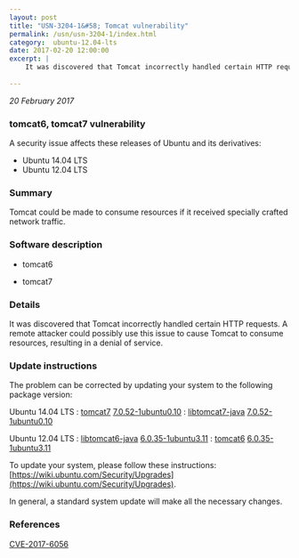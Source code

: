 ```yaml
---
layout: post
title: "USN-3204-1&#58; Tomcat vulnerability"
permalink: /usn/usn-3204-1/index.html
category:  ubuntu-12.04-lts
date: 2017-02-20 12:00:00
excerpt: |
    It was discovered that Tomcat incorrectly handled certain HTTP requests. A remote attacker could possibly use this issue to cause Tomcat to consume resources, resulting in a denial of service. 
    
--- 
```

 
 

*20 February 2017*

### tomcat6, tomcat7 vulnerability

A security issue affects these releases of Ubuntu and its derivatives:

* Ubuntu 14.04 LTS
* Ubuntu 12.04 LTS

### Summary

Tomcat could be made to consume resources if it received specially crafted network traffic.

### Software description

* tomcat6 

* tomcat7 

### Details

It was discovered that Tomcat incorrectly handled certain HTTP requests. A remote attacker could possibly use this issue to cause Tomcat to consume resources, resulting in a denial of service. 

### Update instructions

The problem can be corrected by updating your system to the following package version:

Ubuntu 14.04 LTS
 : [tomcat7](https://launchpad.net/ubuntu/+source/tomcat7) <span> [7.0.52-1ubuntu0.10](https://launchpad.net/ubuntu/+source/tomcat7/7.0.52-1ubuntu0.10) </span> 
 : [libtomcat7-java](https://launchpad.net/ubuntu/+source/tomcat7) <span> [7.0.52-1ubuntu0.10](https://launchpad.net/ubuntu/+source/tomcat7/7.0.52-1ubuntu0.10) </span> 

Ubuntu 12.04 LTS
 : [libtomcat6-java](https://launchpad.net/ubuntu/+source/tomcat6) <span> [6.0.35-1ubuntu3.11](https://launchpad.net/ubuntu/+source/tomcat6/6.0.35-1ubuntu3.11) </span> 
 : [tomcat6](https://launchpad.net/ubuntu/+source/tomcat6) <span> [6.0.35-1ubuntu3.11](https://launchpad.net/ubuntu/+source/tomcat6/6.0.35-1ubuntu3.11) </span> 

To update your system, please follow these instructions: [https://wiki.ubuntu.com/Security/Upgrades](https://wiki.ubuntu.com/Security/Upgrades).

In general, a standard system update will make all the necessary changes. 

### References

 
 [CVE-2017-6056](http://people.ubuntu.com/~ubuntu-security/cve/CVE-2017-6056)
 

